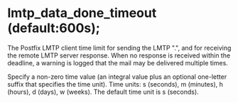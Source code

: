 # lmtp_data_done_timeout (default:600s); 

 The Postfix LMTP client time limit for sending the LMTP ".",
and for receiving the remote LMTP server response.  When no response
is received within the deadline, a warning is logged that the mail
may be delivered multiple times.  

 Specify a non-zero time value (an integral value plus an optional
one-letter suffix that specifies the time unit).  Time units: s
(seconds), m (minutes), h (hours), d (days), w (weeks).
The default time unit is s (seconds).  


